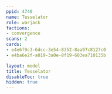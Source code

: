 ```yaml
---
ppid: 4740
name: Tesselator
role: warjack
factions:
- convergence
scans: 2
cards:
- e4e6f9c3-6dcc-3e54-8352-8aa97c8127c0
- e4ba6e2f-a019-3a0e-8f19-603ea710135b

layout: model
title: Tesselator
disableToc: true
hidden: true
---
```

